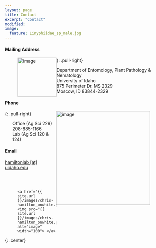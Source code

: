 ```yaml
---
layout: page
title: Contact
excerpt: "Contact"
modified: 
image:
  feature: Linyphiidae_sp_male.jpg
---
```


#### Mailing Address
<figure>
	<a href="{{ site.url }}/images/UIdaho2.png"><img src="{{ site.url }}/images/UIdaho2.png" alt="image" style="float:left" width="125" ></a>
</figure>
{: .pull-right}
<ul style="list-style-type:none">
  <li>Department of Entomology, Plant Pathology & Nematology</li>
  <li>University of Idaho</li>
  <li>875 Perimeter Dr. MS 2329</li>
  <li>Moscow, ID 83844-2329</li>
</ul>


#### Phone
<figure>
	<a href="{{ site.url }}/images/UICALS.jpg"><img src="{{ site.url }}/images/UICALS.jpg" alt="image" style="float:right" width="300" ></a>
</figure>
{: .pull-right}
<ul style="list-style-type:none">
  <li>Office (Ag Sci 229)</li>
  <li>208-885-1166</li>
  <li>Lab (Ag Sci 120 & 124)</li>
</ul>


#### Email
[hamiltonlab [at] uidaho.edu](mailto:hamiltonlab@uidaho.edu)

<br>
<br>

<figure>

	<a href="{{ site.url }}/images/chris-hamilton_onwhite.png"><img src="{{ site.url }}/images/chris-hamilton_onwhite.png" alt="image" width="100"> </a>

</figure>
{: .center}

